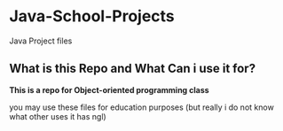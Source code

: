 # Java-School-Projects
Java Project files


## **What is this Repo and What Can i use it for?**

**This is a repo for Object-oriented programming class**

you may use these files for education purposes (but really i do not know what other uses it has ngl)
